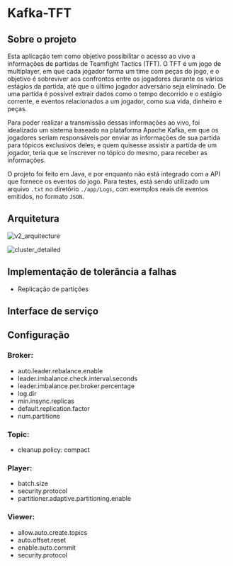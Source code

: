 # Kafka-TFT

## Sobre o projeto

Esta aplicação tem como objetivo possibilitar o acesso ao vivo a informações de partidas de Teamfight Tactics (TFT). O TFT é um
jogo de multiplayer, em que cada jogador forma um time com peças do jogo, e o objetivo é sobreviver aos confrontos entre os jogadores
durante os vários estágios da partida, até que o último jogador adversário seja eliminado. De uma partida é possível extrair dados como
o tempo decorrido e o estágio corrente, e eventos relacionados a um jogador, como sua vida, dinheiro e peças.

Para poder realizar a transmissão dessas informações ao vivo, foi idealizado um sistema baseado na plataforma Apache Kafka, em que
os jogadores seriam responsáveis por enviar as informações de sua partida para tópicos exclusivos deles, e quem quisesse assistir
a partida de um jogador, teria que se inscrever no tópico do mesmo, para receber as informações.

O projeto foi feito em Java, e por enquanto não está integrado com a API que fornece os eventos do jogo. Para testes, está sendo
utilizado um arquivo `.txt` no diretório `./app/Logs`, com exemplos reais de eventos emitidos, no formato `JSON`.

## Arquitetura

![v2_arquitecture](https://github.com/RenanGAS/Kafka-TFT/assets/68087317/f91cbe45-4cfb-43c9-8879-0fdc67029959)

![cluster_detailed](https://github.com/RenanGAS/Kafka-TFT/assets/68087317/6e296846-5cde-4c94-916f-f0a90aa06879)

## Implementação de tolerância a falhas

- Replicação de partições

## Interface de serviço

## Configuração

### Broker:

- auto.leader.rebalance.enable
- leader.imbalance.check.interval.seconds
- leader.imbalance.per.broker.percentage
- log.dir
- min.insync.replicas
- default.replication.factor
- num.partitions

### Topic:

- cleanup.policy: compact

### Player:

- batch.size
- security.protocol
- partitioner.adaptive.partitioning.enable

### Viewer:

- allow.auto.create.topics
- auto.offset.reset
- enable.auto.commit
- security.protocol

